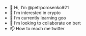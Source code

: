 - 👋 Hi, I’m @petrporosenko921
- 👀 I’m interested in crypto
- 🌱 I’m currently learning goo
- 💞️ I’m looking to collaborate on bert
- 📫 How to reach me twitter

<!---
petrporosenko921/petrporosenko921 is a ✨ special ✨ repository because its `README.md` (this file) appears on your GitHub profile.
You can click the Preview link to take a look at your changes.
--->
